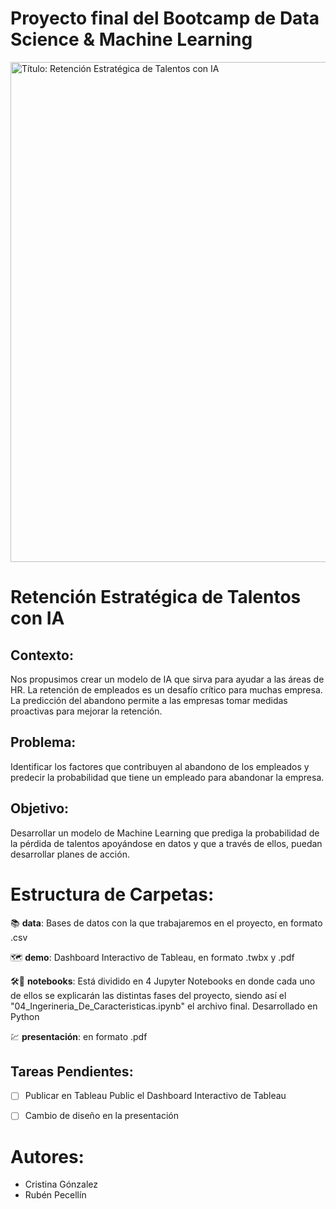 # Proyecto final del Bootcamp de Data Science & Machine Learning

<img src="https://github.com/user-attachments/assets/2d7a6e6a-2507-4740-a8e0-a2cd1aee9273" alt="Título: Retención Estratégica de Talentos con IA " width="800">



# Retención Estratégica de Talentos con IA

## Contexto:
Nos propusimos crear un modelo de IA que sirva para ayudar a las áreas de HR.
La retención de empleados es un desafío crítico para muchas empresa. La predicción del abandono permite a las empresas tomar medidas proactivas para mejorar la retención.

## Problema:
Identificar los factores que contribuyen al abandono de los empleados y predecir la probabilidad que tiene un empleado para abandonar la empresa.

## Objetivo:
Desarrollar un modelo de Machine Learning que prediga la probabilidad de la pérdida de talentos apoyándose en datos y que a través de ellos, puedan desarrollar planes de acción.






# Estructura de Carpetas:

📚 **data**: Bases de datos con la que trabajaremos en el proyecto, en formato .csv

🗺️ **demo**: Dashboard Interactivo de Tableau, en formato .twbx y .pdf

🛠️🐍 **notebooks**: Está dividido en 4 Jupyter Notebooks en donde cada uno de ellos se explicarán las distintas fases del proyecto, siendo así el "04_Ingerineria_De_Caracteristicas.ipynb" el archivo final. Desarrollado en Python

💹 **presentación**: en formato .pdf

  
## Tareas Pendientes:

- [ ] Publicar en Tableau Public el Dashboard Interactivo de Tableau
- [ ] Cambio de diseño en la presentación



# Autores:
- Cristina Gónzalez
- Rubén Pecellín

